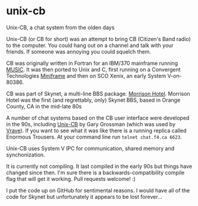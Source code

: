 unix-cb
=======

Unix-CB, a chat system from the olden days

Unix-CB (or CB for short) was an attempt to bring CB (Citizen's Band radio) to the computer.  You could hang out on a channel and talk with your friends.  If someone was annoying you could squelch them.

CB was originally written in Fortran for an IBM/370 mainframe running [MUSIC](http://en.wikipedia.org/?title=MUSIC/SP).  It was then ported to Unix and C, first running on a Convergent Technologies [Miniframe](http://sourcedelica.com/blog/wp-content/uploads/2014/11/convergent-miniframe.png) and then on SCO Xenix, an early System V-on-80386.

CB was part of Skynet, a multi-line BBS package. [Morrison Hotel](http://bbslist.textfiles.com/714/oldschool.html).  Morrison Hotel was the first (and regrettably, only) Skynet BBS, based in Orange County, CA in the mid-late 80s

A number of chat systems based on the CB user interface were developed in the 90s, including [Unix-CB](https://github.com/ggrossman/unix-cb) by Gary Grossman (which was used by [Vrave](http://hyperreal.org/raves/vrave/)).  If you want to see what it was like there is a running replica called Enormous Trousers.  At your command line run `telnet chat.f4.ca 6623`.

Unix-CB uses System V IPC for communication, shared memory and synchonization.

It is currently not compiling.  It last compiled in the early 90s but things have changed since then.
I'm sure there is a backwards-compatibility compile flag that will get it working.  Pull requests welcome! :) 

I put the code up on GitHub for sentimental reasons. I would have all of the code for Skynet but unfortunately it appears to be lost forever...
